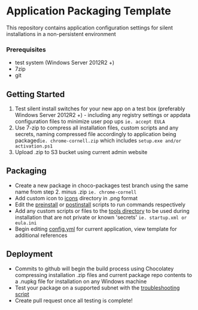 # Application Packaging Template
This repository contains application configuration settings for silent installations in a non-persistent environment

### Prerequisites
* test system (Windows Server 2012R2 +)
* 7zip
* git

## Getting Started
1. Test silent install switches for your new app on a test box (preferably Windows Server 2012R2 +) - including any registry settings or appdata configuration files to minimize user pop ups ```ie. accept EULA```
2. Use 7-zip to compress all installation files, custom scripts and any secrets, naming compressed file accordingly to application being packaged```ie. chrome-cornell.zip``` which includes ```setup.exe and/or activation.ps1```
3. Upload .zip to S3 bucket using current admin website

## Packaging
* Create a new package in choco-packages test branch using the same name from step 2. minus .zip ```ie. chrome-cornell```
* Add custom icon to [icons](_template/icons) directory in .png format
* Edit the [preinstall](_template/tools/preinstall.ps1) or [postinstall](_template/tools/postinstall.ps1) scripts to run commands respectively
* Add any custom scripts or files to the [tools directory](_template/tools) to be used during installation that are not private or known 'secrets' ```ie. startup.xml or eula.ini```
* Begin editing [config.yml](_template/config.yml) for current application, view template for additional references

## Deployment
* Commits to github will begin the build process using Chocolatey compressing installation .zip files and current package repo contents to a .nupkg file for installation on any Windows machine
* Test your package on a supported subnet with the [troubleshooting script](./troubleshooting.ps1)
* Create pull request once all testing is complete!
